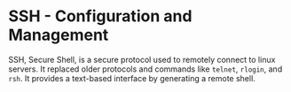 #	SSH - Configuration and Management

SSH, Secure Shell, is a secure protocol used to remotely connect to linux servers. It replaced older protocols and commands like ```telnet```, ```rlogin```, and ```rsh```. It provides a text-based interface by generating a remote shell.
